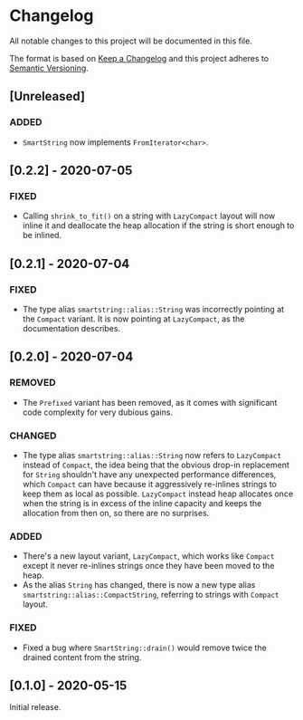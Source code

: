 # Changelog

All notable changes to this project will be documented in this file.

The format is based on [Keep a Changelog](http://keepachangelog.com/en/1.0.0/) and this project
adheres to [Semantic Versioning](http://semver.org/spec/v2.0.0.html).

## [Unreleased]

### ADDED

-   `SmartString` now implements `FromIterator<char>`.

## [0.2.2] - 2020-07-05

### FIXED

-   Calling `shrink_to_fit()` on a string with `LazyCompact` layout will now inline it and
    deallocate the heap allocation if the string is short enough to be inlined.

## [0.2.1] - 2020-07-04

### FIXED

-   The type alias `smartstring::alias::String` was incorrectly pointing at the `Compact` variant.
    It is now pointing at `LazyCompact`, as the documentation describes.

## [0.2.0] - 2020-07-04

### REMOVED

-   The `Prefixed` variant has been removed, as it comes with significant code complexity for very
    dubious gains.

### CHANGED

-   The type alias `smartstring::alias::String` now refers to `LazyCompact` instead of `Compact`,
    the idea being that the obvious drop-in replacement for `String` shouldn't have any unexpected
    performance differences, which `Compact` can have because it aggressively re-inlines strings to
    keep them as local as possible. `LazyCompact` instead heap allocates once when the string is in
    excess of the inline capacity and keeps the allocation from then on, so there are no surprises.

### ADDED

-   There's a new layout variant, `LazyCompact`, which works like `Compact` except it never
    re-inlines strings once they have been moved to the heap.
-   As the alias `String` has changed, there is now a new type alias
    `smartstring::alias::CompactString`, referring to strings with `Compact` layout.

### FIXED

-   Fixed a bug where `SmartString::drain()` would remove twice the drained content from the string.

## [0.1.0] - 2020-05-15

Initial release.
